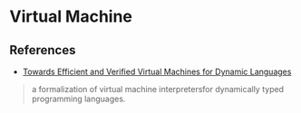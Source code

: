 # Virtual Machine

## References

- [Towards Efficient and Verified Virtual Machines for Dynamic Languages](https://dl.acm.org/doi/pdf/10.1145/3437992.3439923)

> a formalization of virtual machine interpretersfor dynamically typed programming languages.
